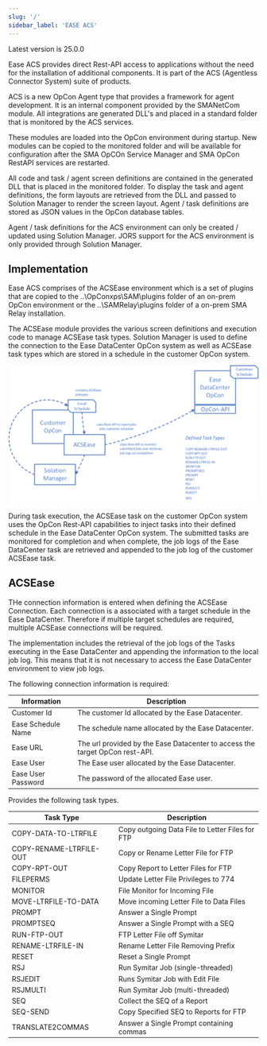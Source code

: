 ```yaml
---
slug: '/'
sidebar_label: 'EASE ACS'
---
```


Latest version is 25.0.0

Ease ACS provides direct Rest-API access to applications without the need for the installation of additional components.
It is part of the ACS (Agentless Connector System) suite of products. 

ACS is a new OpCon Agent type that provides a framework for agent development. It is an internal component provided by the SMANetCom module. 
All integrations are generated DLL's and placed in a standard folder that is monitored by the ACS services.

These modules are loaded into the OpCon environment during startup. New modules can be copied to the monitored folder and will be available for 
configuration after the SMA OpCOn Service Manager and SMA OpCon RestAPI services are restarted.

All code and task / agent screen definitions are contained in the generated DLL that is placed in the monitored folder. To display the task and 
agent definitions, the form layouts are retrieved from the DLL and passed to Solution Manager to render the screen layout. Agent / task definitions are 
stored as JSON values in the OpCon database tables.

Agent / task definitions for the ACS environment can only be created / updated using Solution Manager.
JORS support for the ACS environment is only provided through Solution Manager.

## Implementation

Ease ACS comprises of the ACSEase environment which is a set of plugins that are copied to the ..\OpConxps\SAM\plugins folder of an on-prem
OpCon environment or the ..\SAMRelay\plugins folder of a on-prem SMA Relay installation.

The ACSEase module provides the various screen definitions and execution code to manage ACSEase task types. Solution Manager is used to define the
connection to the Ease DataCenter OpCon system as well as ACSEase task types which are stored in a schedule in the customer OpCon system.

![Overview](../static/img/Overview.png)

During task execution, the ACSEase task on the customer OpCon system uses the OpCon Rest-API capabilities to inject tasks into their defined schedule in the Ease DataCenter OpCon system. The submitted tasks are monitored for completion and when complete, the job logs of the Ease DataCenter task are retrieved and appended to the job log of the customer ACSEase task.

## ACSEase

THe connection information is entered when defining the ACSEase Connection. Each connection is a associated with a target schedule in the Ease DataCenter. Therefore if multiple target schedules are required, multiple ACSEase connections will be required.

The implementation includes the retrieval of the job logs of the Tasks executing in the Ease DataCenter and appending the information to the local job log. This means that it is not necessary to access the Ease DataCenter environment to view job logs.

The following connection information is required:

Information           | Description
----------------------|------------------------------------------------
Customer Id           | The customer Id allocated by the Ease Datacenter.
Ease Schedule Name    | The schedule name allocated by the Ease Datacenter.
Ease URL              | The url provided by the Ease Datacenter to access the target OpCon rest-API.
Ease User             | The Ease user allocated by the Ease Datacenter.
Ease User Password    | The password of the allocated Ease user. 

Provides the following task types.

Task Type                | Description
-------------------------|-------------------------------------
COPY-DATA-TO-LTRFILE     | Copy outgoing Data File to Letter Files for FTP
COPY-RENAME-LTRFILE-OUT  | Copy or Rename Letter File for FTP
COPY-RPT-OUT             | Copy Report to Letter Files for FTP
FILEPERMS                | Update Letter File Privileges to 774
MONITOR                  | File Monitor for Incoming File       
MOVE-LTRFILE-TO-DATA     | Move incoming Letter File to Data Files
PROMPT                   | Answer a Single Prompt               
PROMPTSEQ                | Answer a Single Prompt with a SEQ    
RUN-FTP-OUT              | FTP Letter File off Symitar      
RENAME-LTRFILE-IN        | Rename Letter File Removing Prefix   
RESET                    | Reset a Single Prompt                
RSJ                      | Run Symitar Job (single-threaded)    
RSJEDIT                  | Runs Symitar Job with Edit File      
RSJMULTI                 | Run Symitar Job (multi-threaded)     
SEQ                      | Collect the SEQ of a Report  
SEQ-SEND                 | Copy Specified SEQ to Reports for FTP
TRANSLATE2COMMAS         | Answer a Single Prompt containing commas


